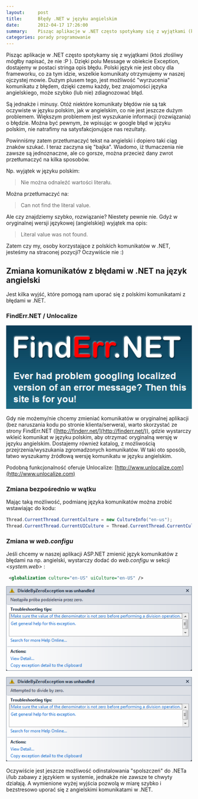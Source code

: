 ```yaml
---
layout:     post
title:      Błędy .NET w języku angielskim 
date:       2012-04-17 17:26:00
summary:    Pisząc aplikacje w .NET często spotykamy się z wyjątkami (ktoś złośliwy mógłby napisać, że nie :P ). Dzięki polu Message w obiekcie Exception, dostajemy w postaci stringa opis błędu. Polski język nie jest obcy dla frameworku, co za tym idzie, wszelkie komunikaty otrzymujemy w  naszej ojczystej mowie...
categories: porady programowanie
---
```




Pisząc aplikacje w .NET często spotykamy się z wyjątkami (ktoś złośliwy mógłby napisać, że nie :P ). Dzięki polu Message w obiekcie Exception, dostajemy w postaci stringa opis błędu. Polski język nie jest obcy dla frameworku, co za tym idzie, wszelkie komunikaty otrzymujemy w  naszej ojczystej mowie. Dużym plusem tego, jest możliwość "wyrzucenia" komunikatu z błędem, dzięki czemu każdy, bez znajomości języka angielskiego, może szybko (lub nie) zdiagnozować błąd.



Są jednakże i minusy. Otóż niektóre komunikaty błędów nie są tak oczywiste w języku polskim, jak w angielskim, co nie jest jeszcze dużym problemem. Większym problemem jest wyszukanie informacji (rozwiązania) o błędzie. Można być pewnym, że wpisując w google błąd w języku polskim, nie natrafimy na satysfakcjonujące nas rezultaty.

Powinniśmy zatem przetłumaczyć tekst na angielski i dopiero taki ciąg znaków szukać. I teraz zaczyna się "bajka". Wiadomo, iż tłumaczenia nie zawsze są jednoznaczne, ale co gorsze, można przecież dany zwrot przetłumaczyć na kilka sposobów.

Np. wyjątek w języku polskim:

<blockquote>
<p>Nie można odnaleźć wartości literału.</p>
</blockquote>

Można przetłumaczyć na:
<blockquote>
<p>Can not find the literal value.</p>
</blockquote>

Ale czy znajdziemy szybko, rozwiązanie? Niestety pewnie nie. Gdyż w oryginalnej wersji językowej (angielskiej) wyjątek ma opis:

<blockquote>
<p>Literal value was not found.</p>
</blockquote>



Zatem czy my, osoby korzystające z polskich komunikatów w .NET, jesteśmy na straconej pozycji? Oczywiście nie :)



## Zmiana komunikatów z błędami w .NET na język angielski



Jest kilka wyjść, które pomogą nam uporać się z polskimi komunikatami z błędami w .NET. 



### FindErr.NET / Unlocalize





![desk](https://raw.githubusercontent.com/djfoxer/djfoxer.github.io/master/_img/2012-4-17-_139_/g_-_608x405_-_-_31465x20120412112102_0.png)



Gdy nie możemy/nie chcemy zmieniać komunikatów w oryginalnej aplikacji (bez naruszania kodu po stronie klienta/serwera), warto skorzystać ze strony FindErr.NET ([http://finderr.net/](http://finderr.net/)), gdzie wystarczy wkleić komunikat w języku polskim, aby otrzymać oryginalną wersję w języku angielskim. Dostajemy również katalog, z możliwością przejrzenia/wyszukania zgromadzonych komunikatów. W taki oto sposób, łatwo wyszukamy źródłową wersję komunikatu w języku angielskim.

Podobną funkcjonalność oferuje Unlocalize: [http://www.unlocalize.com](http://www.unlocalize.com)



### Zmiana bezpośrednio w wątku



Mając taką możliwość, podmianę języka komunikatów można zrobić wstawiając do kodu:


```csharp
Thread.CurrentThread.CurrentCulture = new CultureInfo("en-us");
Thread.CurrentThread.CurrentUICulture = Thread.CurrentThread.CurrentCulture;
```





### Zmiana w  *web.configu* 



Jeśli chcemy w naszej aplikacji ASP.NET zmienić język komunikatów z błędami na np. angielski, wystarczy dodać do  *web.configu*  w sekcji  *<system.web>*  :

```xml
 <globalization culture="en-US" uiCulture="en-US" />
```






![desk](https://raw.githubusercontent.com/djfoxer/djfoxer.github.io/master/_img/2012-4-17-_139_/g_-_608x405_-_-_31465x20120416132655_0.png)




![desk](https://raw.githubusercontent.com/djfoxer/djfoxer.github.io/master/_img/2012-4-17-_139_/g_-_608x405_-_-_31465x20120416132701_0.png)




Oczywiście jest jeszcze możliwość odinstalowania "spolszczeń" do .NETa i/lub zabawy z językiem w systemie, jednakże nie zawsze te chwyty działają. A wymienione wyżej wyjścia pozwolą w miarę szybko i bezstresowo uporać się z angielskimi komunikatami w .NET.